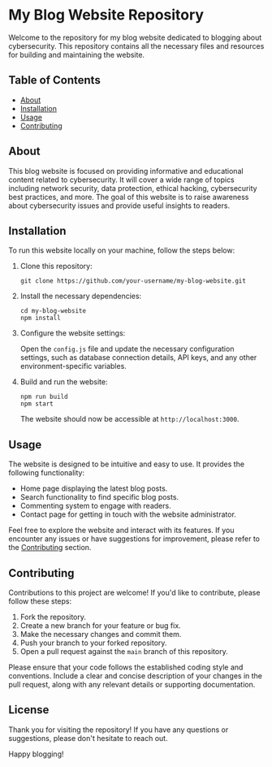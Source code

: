# My Blog Website Repository

Welcome to the repository for my blog website dedicated to blogging about cybersecurity. This repository contains all the necessary files and resources for building and maintaining the website.

## Table of Contents

- [About](#about)
- [Installation](#installation)
- [Usage](#usage)
- [Contributing](#contributing)

## About

This blog website is focused on providing informative and educational content related to cybersecurity. It will cover a wide range of topics including network security, data protection, ethical hacking, cybersecurity best practices, and more. The goal of this website is to raise awareness about cybersecurity issues and provide useful insights to readers.

## Installation

To run this website locally on your machine, follow the steps below:

1. Clone this repository:

   ```
   git clone https://github.com/your-username/my-blog-website.git
   ```

2. Install the necessary dependencies:

   ```
   cd my-blog-website
   npm install
   ```

3. Configure the website settings:

   Open the `config.js` file and update the necessary configuration settings, such as database connection details, API keys, and any other environment-specific variables.

4. Build and run the website:

   ```
   npm run build
   npm start
   ```

   The website should now be accessible at `http://localhost:3000`.

## Usage

The website is designed to be intuitive and easy to use. It provides the following functionality:

- Home page displaying the latest blog posts.
- Search functionality to find specific blog posts.
- Commenting system to engage with readers.
- Contact page for getting in touch with the website administrator.

Feel free to explore the website and interact with its features. If you encounter any issues or have suggestions for improvement, please refer to the [Contributing](#contributing) section.

## Contributing

Contributions to this project are welcome! If you'd like to contribute, please follow these steps:

1. Fork the repository.
2. Create a new branch for your feature or bug fix.
3. Make the necessary changes and commit them.
4. Push your branch to your forked repository.
5. Open a pull request against the `main` branch of this repository.

Please ensure that your code follows the established coding style and conventions. Include a clear and concise description of your changes in the pull request, along with any relevant details or supporting documentation.

## License


Thank you for visiting the repository! If you have any questions or suggestions, please don't hesitate to reach out.

Happy blogging!
